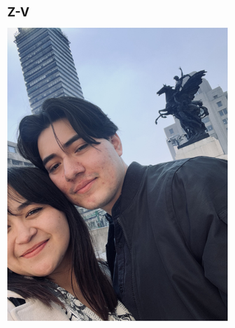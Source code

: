# Z-V
![image alt](https://github.com/zZLCc1/Z-V/blob/19cfefbfd2fed01bd7f741641087cbdfa2ae36de/us2.jpeg)
